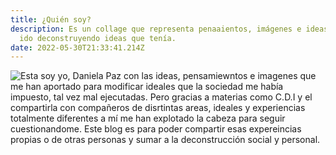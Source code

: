 ```yaml
---
title: ¿Quién soy?
description: Es un collage que representa penaaientos, imágenes e ideas que han
  ido deconstruyendo ideas que tenía.
date: 2022-05-30T21:33:41.214Z
---
```

![Esta soy yo, Daniela Paz con las ideas, pensamiewntos e imagenes que me han aportado para modificar ideales que la sociedad me había impuesto, tal vez mal ejecutadas. Pero gracias a materias como C.D.I y el compartirla con compañeros de disrtintas areas, ideales y experiencias totalmente diferentes a mí me han explotado la cabeza para seguir cuestionandome. Este blog es para poder compartir esas expereincias propias o de otras personas y sumar a la deconstrucción social y personal.﻿  ﻿](/assets/images/png_20220530_161924_0000.png)